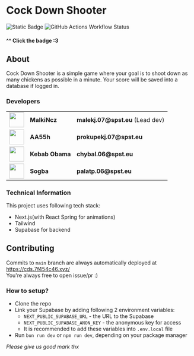 # Cock Down Shooter  

![Static Badge](https://img.shields.io/badge/coolify.io-8A2BE2?link=https%3A%2F%2Fcds.7f454c46.xyz%2F)
![GitHub Actions Workflow Status](https://img.shields.io/github/actions/workflow/status/Chigga-Solutions/Cock-Down-Shooter/node.js.yml)

#### ^^ Click the badge :3

## About

Cock Down Shooter is a simple game where your
goal is to shoot down as many chickens as possible in a minute. Your score will be saved into a database if logged in.

### Developers

<table>
<tr>
<td><img width=40 src="https://github.com/MalkiNcz.png?size=40"></td>
<td><strong>MalkiNcz</strong></td>
<td><strong>malekj.07@spst.eu</strong> (Lead dev)</td>
</tr>
<tr>
<td><img width=40 src="https://github.com/koblizekXD.png?size=40"></td>
<td><strong>AA55h</strong></td>
<td><strong>prokupekj.07@spst.eu</strong></td>
</tr>
<tr>
<td><img width=40 src="https://github.com/kebabobama.png?size=40"></td>
<td><strong>Kebab Obama</strong></td>
<td><strong>chybal.06@spst.eu</strong></td>
</tr>
<tr>
<td><img width=40 src="https://github.com/sogba.png?size=40"></td>
<td><strong>Sogba</strong></td>
<td><strong>palatp.06@spst.eu</strong></td>
</tr>
</table>

### Technical Information

This project uses following tech stack:
- Next.js(with React Spring for animations)
- Tailwind
- Supabase for backend

## Contributing

Commits to `main` branch are always automatically deployed at
https://cds.7f454c46.xyz/  
You're always free to open issue/pr :)

### How to setup?

- Clone the repo
- Link your Supabase by adding following 2 environment variables:
  - `NEXT_PUBLIC_SUPABASE_URL` - the URL to the Supabase
  - `NEXT_PUBLIC_SUPABASE_ANON_KEY` - the anonymous key for access
  - It is recommended to add these variables into `.env.local` file
- Run `bun run dev` or `npm run dev`, depending on your package manager


*Please give us good mark thx*